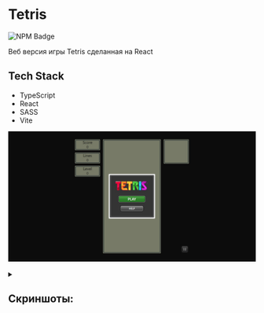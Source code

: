 # Tetris

<p>
    <img alt="NPM Badge" src="https://img.shields.io/badge/v10.2.3-green?label=npm&color=blue">
</p>

<p>
    Веб версия игры Tetris сделанная на React
</p>

## Tech Stack
- TypeScript
- React
- SASS
- Vite

![Start Game](https://github.com/vlagris/tetris/blob/main/screenshots/main.jpg "Start Game")



<details><summary><h2>Скриншоты:</h2></summary>


<details><summary><b>Скриншоты:</b></summary>
    <img alt="Start Game" href="https://github.com/vlagris/tetris/blob/main/screenshots/main.jpg">
 ![Start Game](https://github.com/vlagris/tetris/blob/main/screenshots/main.jpg "Start Game") 
</details>
